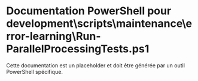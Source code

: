 # Documentation PowerShell pour development\scripts\maintenance\error-learning\Run-ParallelProcessingTests.ps1

Cette documentation est un placeholder et doit être générée par un outil PowerShell spécifique.
